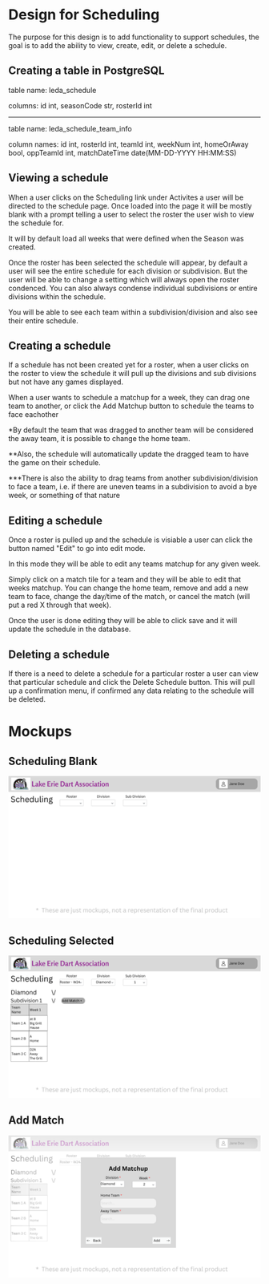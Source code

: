 # Design for Scheduling
The purpose for this design is to add functionality to support schedules, the goal is to add the ability to view, create, edit, or delete a schedule.

## Creating a table in PostgreSQL
table name: leda_schedule

columns: id int, seasonCode str, rosterId int
___
table name: leda_schedule_team_info

column names: id int, rosterId int, teamId int, weekNum int, homeOrAway bool, oppTeamId int, matchDateTime date(MM-DD-YYYY HH:MM:SS)

## Viewing a schedule
When a user clicks on the Scheduling link under Activites a user will be directed to the schedule page. Once loaded into the page it will be mostly blank with a prompt telling a user to select the roster the user wish to view the schedule for. 

It will by default load all weeks that were defined when the Season was created.

Once the roster has been selected the schedule will appear, by default a user will see the entire schedule for each division or subdivision. But the user will be able to change a setting which will always open the roster condenced. You can also always condense individual subdivisions or entire divisions within the schedule. 

You will be able to see each team within a subdivision/division and also see their entire schedule.

## Creating a schedule
If a schedule has not been created yet for a roster, when a user clicks on the roster to view the schedule it will pull up the divisions and sub divisions but not have any games displayed.

When a user wants to schedule a matchup for a week, they can drag one team to another, or click the Add Matchup button to schedule the teams to face eachother

*By default the team that was dragged to another team will be considered the away team, it is possible to change the home team.

**Also, the schedule will automatically update the dragged team to have the game on their schedule.

***There is also the ability to drag teams from another subdivision/division to face a team, i.e. if there are uneven teams in a subdivision to avoid a bye week, or something of that nature

## Editing a schedule
Once a roster is pulled up and the schedule is visiable a user can click the button named "Edit" to go into edit mode. 

In this mode they will be able to edit any teams matchup for any given week. 

Simply click on a match tile for a team and they will be able to edit that weeks matchup. You can change the home team, remove and add a new team to face, change the day/time of the match, or cancel the match (will put a red X through that week).

Once the user is done editing they will be able to click save and it will update the schedule in the database.

## Deleting a schedule
If there is a need to delete a schedule for a particular roster a user can view that particular schedule and click the Delete Schedule button. This will pull up a confirmation menu, if confirmed any data relating to the schedule will be deleted.

# Mockups
## Scheduling Blank
![image](../../Mockups/Activities/leda_scheduling_blank.png)
## Scheduling Selected
![image](../../Mockups/Activities/leda_scheduling_roster_selected.png)
## Add Match
![image](../../Mockups/Activities/leda_scheduling_add_match.png)
